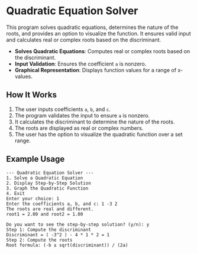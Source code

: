 # Quadratic Equation Solver

This program solves quadratic equations, determines the nature of the roots, and provides an option to visualize the function. It ensures valid input and calculates real or complex roots based on the discriminant.

- **Solves Quadratic Equations**: Computes real or complex roots based on the discriminant.
- **Input Validation**: Ensures the coefficient `a` is nonzero.
- **Graphical Representation**: Displays function values for a range of x-values.

## How It Works
1. The user inputs coefficients `a`, `b`, and `c`.
2. The program validates the input to ensure `a` is nonzero.
3. It calculates the discriminant to determine the nature of the roots.
4. The roots are displayed as real or complex numbers.
5. The user has the option to visualize the quadratic function over a set range.

## Example Usage

```
--- Quadratic Equation Solver ---
1. Solve a Quadratic Equation
2. Display Step-by-Step Solution
3. Graph the Quadratic Function
4. Exit
Enter your choice: 1
Enter the coefficients a, b, and c: 1 -3 2
The roots are real and different.
root1 = 2.00 and root2 = 1.00

Do you want to see the step-by-step solution? (y/n): y
Step 1: Compute the discriminant
Discriminant = ( -3^2 ) - 4 * 1 * 2 = 1
Step 2: Compute the roots
Root formula: (-b ± sqrt(discriminant)) / (2a)

```


